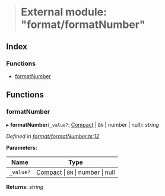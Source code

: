 > # External module: "format/formatNumber"

## Index

### Functions

* [formatNumber](_format_formatnumber_.md#formatnumber)

## Functions

###  formatNumber

▸ **formatNumber**(`_value?`: [Compact](../interfaces/_format_types_.compact.md) | `BN` | number | null): *string*

*Defined in [format/formatNumber.ts:12](https://github.com/polkadot-js/common/blob/c7c04bf/packages/util/src/format/formatNumber.ts#L12)*

**Parameters:**

Name | Type |
------ | ------ |
`_value?` | [Compact](../interfaces/_format_types_.compact.md) \| `BN` \| number \| null |

**Returns:** *string*